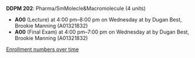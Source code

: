 **DDPM 202**: Pharma/SmMolecle&Macromolecule (4 units)

- **A00** (Lecture) at 4:00 pm–8:00 pm on Wednesday at   by Dugan Best, Brookie Manning (A01321832)
- **A00** (Final Exam) at 4:00 pm–7:00 pm on Wednesday at   by Dugan Best, Brookie Manning (A01321832)

[Enrollment numbers over time](./DDPM202.tsv)
